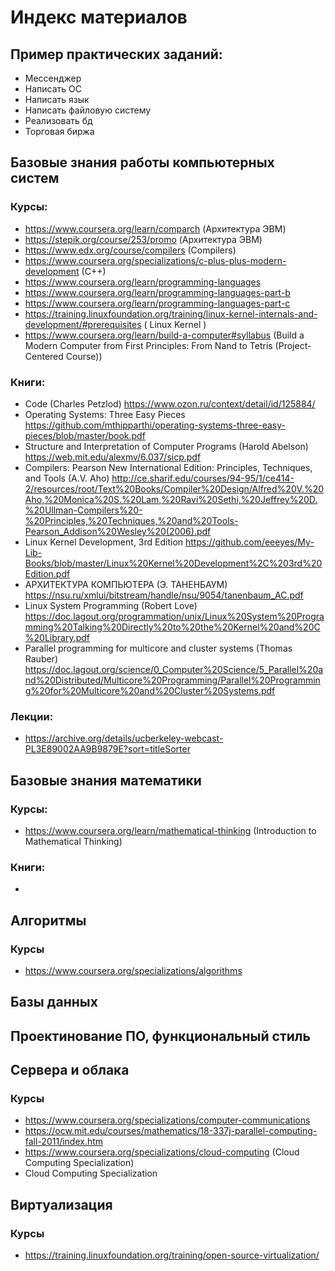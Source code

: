 # Индекс материалов

## Пример практических заданий:
- Мессенджер
- Написать ОС
- Написать язык
- Написать файловую систему
- Реализовать бд
- Торговая биржа

## Базовые знания работы компьютерных систем

### Курсы:
- https://www.coursera.org/learn/comparch (Архитектура ЭВМ)
- https://stepik.org/course/253/promo (Архитектура ЭВМ)
- https://www.edx.org/course/compilers (Compilers)
- https://www.coursera.org/specializations/c-plus-plus-modern-development (C++)
- https://www.coursera.org/learn/programming-languages
- https://www.coursera.org/learn/programming-languages-part-b
- https://www.coursera.org/learn/programming-languages-part-c
- https://training.linuxfoundation.org/training/linux-kernel-internals-and-development/#prerequisites ( Linux Kernel )
- https://www.coursera.org/learn/build-a-computer#syllabus (Build a Modern Computer from First Principles: From Nand to Tetris (Project-Centered Course))


### Книги:
- Code (Charles Petzlod) https://www.ozon.ru/context/detail/id/125884/
- Operating Systems: Three Easy Pieces https://github.com/mthipparthi/operating-systems-three-easy-pieces/blob/master/book.pdf
- Structure and Interpretation of Computer Programs (Harold Abelson) https://web.mit.edu/alexmv/6.037/sicp.pdf 
- Compilers: Pearson New International Edition: Principles, Techniques, and Tools (A.V. Aho) http://ce.sharif.edu/courses/94-95/1/ce414-2/resources/root/Text%20Books/Compiler%20Design/Alfred%20V.%20Aho,%20Monica%20S.%20Lam,%20Ravi%20Sethi,%20Jeffrey%20D.%20Ullman-Compilers%20-%20Principles,%20Techniques,%20and%20Tools-Pearson_Addison%20Wesley%20(2006).pdf
- Linux Kernel Development, 3rd Edition https://github.com/eeeyes/My-Lib-Books/blob/master/Linux%20Kernel%20Development%2C%203rd%20Edition.pdf 
- АРХИТЕКТУРА КОМПЬЮТЕРА (Э. ТАНЕНБАУМ) https://nsu.ru/xmlui/bitstream/handle/nsu/9054/tanenbaum_AC.pdf
- Linux System Programming (Robert Love) https://doc.lagout.org/programmation/unix/Linux%20System%20Programming%20Talking%20Directly%20to%20the%20Kernel%20and%20C%20Library.pdf
- Parallel programming for multicore and cluster systems (Thomas Rauber) https://doc.lagout.org/science/0_Computer%20Science/5_Parallel%20and%20Distributed/Multicore%20Programming/Parallel%20Programming%20for%20Multicore%20and%20Cluster%20Systems.pdf


### Лекции:
- https://archive.org/details/ucberkeley-webcast-PL3E89002AA9B9879E?sort=titleSorter 

## Базовые знания математики

### Курсы:
- https://www.coursera.org/learn/mathematical-thinking (Introduction to Mathematical Thinking)

### Книги:
- 

## Алгоритмы

### Курсы
- https://www.coursera.org/specializations/algorithms

## Базы данных



## Проектинование ПО, функциональный стиль


## Сервера и облака

### Курсы

- https://www.coursera.org/specializations/computer-communications
- https://ocw.mit.edu/courses/mathematics/18-337j-parallel-computing-fall-2011/index.htm
- https://www.coursera.org/specializations/cloud-computing (Cloud Computing Specialization)
- Cloud Computing Specialization

## Виртуализация

### Курсы
- https://training.linuxfoundation.org/training/open-source-virtualization/ 
